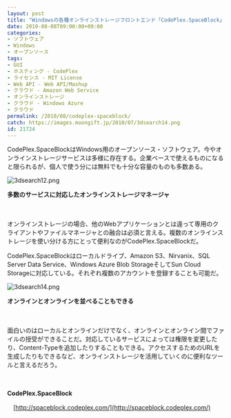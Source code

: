 ```yaml
---
layout: post
title: "Windowsの各種オンラインストレージフロントエンド「CodePlex.SpaceBlock」"
date: 2010-08-08T09:00:00+09:00
categories:
- ソフトウェア
- Windows
- オープンソース
tags: 
- GUI
- ホスティング - CodePlex
- ライセンス - MIT License
- Web API - Web API/Mashup
- クラウド - Amazon Web Service
- オンラインストレージ
- クラウド - Windows Azure
- クラウド
permalink: /2010/08/codeplex-spaceblock/
catch: https://images.moongift.jp/2010/07/3dsearch14.png
id: 21724
---
```

CodePlex.SpaceBlockはWindows用のオープンソース・ソフトウェア。今やオンラインストレージサービスは多様に存在する。企業ベースで使えるものになると限られるが、個人で使う分には無料でも十分な容量のものも多数ある。

  

![3dsearch12.png](https://images.moongift.jp/2010/07/3dsearch12.png)  
  
**多数のサービスに対応したオンラインストレージマネージャ**

  

　

  

オンラインストレージの場合、他のWebアプリケーションとは違って専用のクライアントやファイルマネージャとの融合は必須と言える。複数のオンラインストレージを使い分ける方にとって便利なのがCodePlex.SpaceBlockだ。

  
<!--more-->

CodePlex.SpaceBlockはローカルドライブ、Amazon S3、Nirvanix、SQL Server Data Service、Windows Azure Blob StorageそしてSun Cloud Storageに対応している。それぞれ複数のアカウントを登録することも可能だ。

  

![3dsearch14.png](https://images.moongift.jp/2010/07/3dsearch14.png)  
  
**オンラインとオンラインを並べることもできる**

  

　

  

面白いのはローカルとオンラインだけでなく、オンラインとオンライン間でファイルの授受ができることだ。対応しているサービスによっては権限を変更したり、Content-Typeを追加したりすることもできる。アクセスするためのURLを生成したりもできるなど、オンラインストレージを活用していくのに便利なツールと言えるだろう。

  

　

  

**CodePlex.SpaceBlock**  
  
　[http://spaceblock.codeplex.com/](http://spaceblock.codeplex.com/)

  
